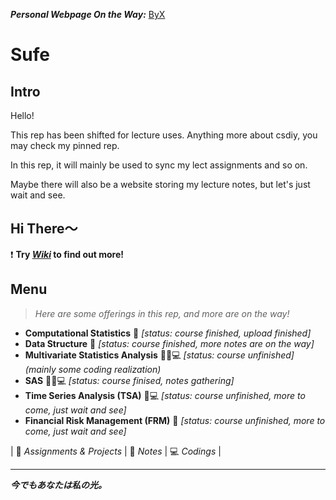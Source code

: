 
***Personal Webpage On the Way:***
[ByX](https://by-xin.github.io/)



# Sufe

## Intro

Hello!

This rep has been shifted for lecture uses. Anything more about csdiy, you may check my pinned rep.

In this rep, it will mainly be used to sync my lect assignments and so on. 

Maybe there will also be a website storing my lecture notes, but let's just wait and see.


## Hi There～

❗️ **Try *[Wiki](https://github.com/By-Xin/Sufe/wiki)* to find out more!**




## Menu

>*Here are some offerings in this rep, and more are on the way!*

* **Computational Statistics** 📒 _[status: course finished, upload finished]_
* **Data Structure** 📒 _[status: course finished, more notes are on the way]_
* **Multivariate Statistics Analysis** 📒📝💻 _[status: course unfinished] (mainly some coding realization)_
* **SAS** 📒📝💻 _[status: course finised, notes gathering]_
* **Time Series Analysis (TSA)** 📝💻 _[status: course unfinished, more to come, just wait and see]_
* **Financial Risk Management (FRM)** 📒 _[status: course unfinished, more to come, just wait and see]_



| 📝 _Assignments & Projects_ | 📒 _Notes_ | 💻 _Codings_ |













------------------------------------------------------------------------

***今でもあなたは私の光。***
